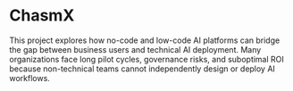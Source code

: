 # ChasmX
This project explores how no-code and low-code AI platforms can bridge the gap between business users and technical AI deployment. Many organizations face long pilot cycles, governance risks, and suboptimal ROI because non-technical teams cannot independently design or deploy AI workflows.
